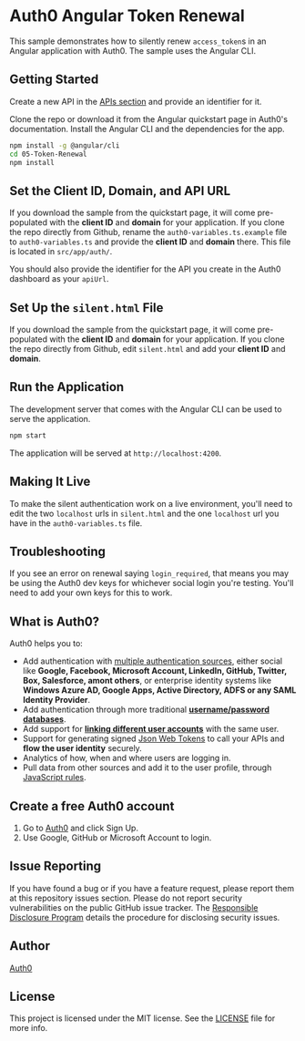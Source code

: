 # Auth0 Angular Token Renewal

This sample demonstrates how to silently renew `access_token`s in an Angular application with Auth0. The sample uses the Angular CLI.

## Getting Started

Create a new API in the [APIs section](https://manage.auth0.com/#/apis) and provide an identifier for it.

Clone the repo or download it from the Angular quickstart page in Auth0's documentation. Install the Angular CLI and the dependencies for the app.

```bash
npm install -g @angular/cli
cd 05-Token-Renewal
npm install
```

## Set the Client ID, Domain, and API URL

If you download the sample from the quickstart page, it will come pre-populated with the **client ID** and **domain** for your application. If you clone the repo directly from Github, rename the `auth0-variables.ts.example` file to `auth0-variables.ts` and provide the **client ID** and **domain** there. This file is located in `src/app/auth/`.

You should also provide the identifier for the API you create in the Auth0 dashboard as your `apiUrl`.

## Set Up the `silent.html` File
If you download the sample from the quickstart page, it will come pre-populated with the **client ID** and **domain** for your application. If you clone the repo directly from Github, edit `silent.html` and add your **client ID** and **domain**.

## Run the Application

The development server that comes with the Angular CLI can be used to serve the application.

```bash
npm start
```

The application will be served at `http://localhost:4200`.

## Making It Live

To make the silent authentication work on a live environment, you'll need to edit the two `localhost` urls in `silent.html` and the one `localhost` url you have in the `auth0-variables.ts` file.

## Troubleshooting
If you see an error on renewal saying `login_required`, that means you may be using the Auth0 dev keys for whichever social login you're testing. You'll need to add your own keys for this to work.

## What is Auth0?

Auth0 helps you to:

* Add authentication with [multiple authentication sources](https://docs.auth0.com/identityproviders), either social like **Google, Facebook, Microsoft Account, LinkedIn, GitHub, Twitter, Box, Salesforce, amont others**, or enterprise identity systems like **Windows Azure AD, Google Apps, Active Directory, ADFS or any SAML Identity Provider**.
* Add authentication through more traditional **[username/password databases](https://docs.auth0.com/mysql-connection-tutorial)**.
* Add support for **[linking different user accounts](https://docs.auth0.com/link-accounts)** with the same user.
* Support for generating signed [Json Web Tokens](https://docs.auth0.com/jwt) to call your APIs and **flow the user identity** securely.
* Analytics of how, when and where users are logging in.
* Pull data from other sources and add it to the user profile, through [JavaScript rules](https://docs.auth0.com/rules).

## Create a free Auth0 account

1. Go to [Auth0](https://auth0.com/signup) and click Sign Up.
2. Use Google, GitHub or Microsoft Account to login.

## Issue Reporting

If you have found a bug or if you have a feature request, please report them at this repository issues section. Please do not report security vulnerabilities on the public GitHub issue tracker. The [Responsible Disclosure Program](https://auth0.com/whitehat) details the procedure for disclosing security issues.

## Author

[Auth0](auth0.com)

## License

This project is licensed under the MIT license. See the [LICENSE](LICENSE.txt) file for more info.


